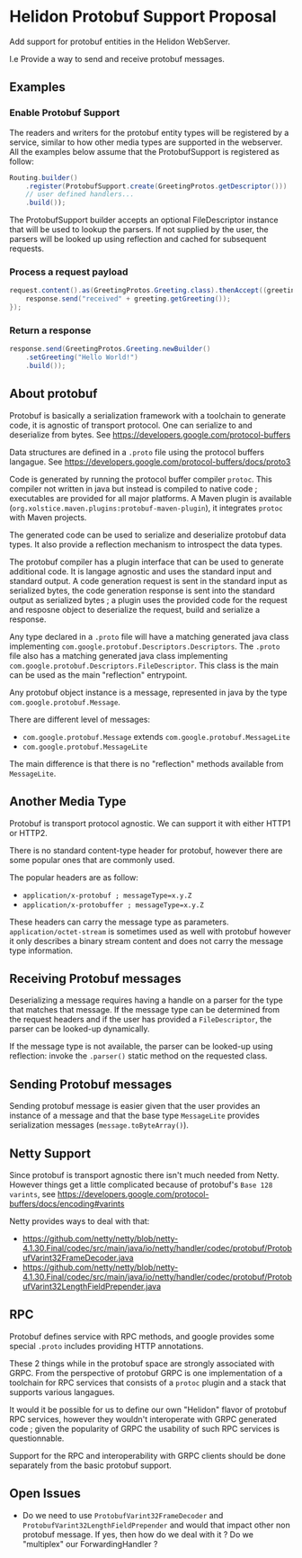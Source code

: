 # Helidon Protobuf Support Proposal

Add support for protobuf entities in the Helidon WebServer.

I.e Provide a way to send and receive protobuf messages.

## Examples

### Enable Protobuf Support

The readers and writers for the protobuf entity types will be registered by a service, similar to how other media types are supported in the webserver. All the examples below assume that the ProtobufSupport is registered as follow:

```java
Routing.builder()
    .register(ProtobufSupport.create(GreetingProtos.getDescriptor()))
    // user defined handlers...
    .build());
```

The ProtobufSupport builder accepts an optional FileDescriptor instance that will be used to lookup the parsers. If not supplied by the user, the parsers will be looked up using reflection and cached for subsequent requests.

### Process a request payload

```java
request.content().as(GreetingProtos.Greeting.class).thenAccept((greeting) -> {
    response.send("received" + greeting.getGreeting());
});
```

### Return a response

```java
response.send(GreetingProtos.Greeting.newBuilder()
    .setGreeting("Hello World!")
    .build());
```

## About protobuf

Protobuf is basically a serialization framework with a toolchain to generate code, it is agnostic of transport protocol.
One can serialize to and deserialize from bytes. See https://developers.google.com/protocol-buffers

Data structures are defined in a `.proto` file using the protocol buffers langague. See https://developers.google.com/protocol-buffers/docs/proto3

Code is generated by running the protocol buffer compiler `protoc`. This compiler not written in java but instead is compiled to native code ; executables are provided for all major platforms. A Maven plugin is available (`org.xolstice.maven.plugins:protobuf-maven-plugin`), it integrates `protoc` with Maven projects.

The generated code can be used to serialize and deserialize protobuf data types. It also provide a reflection mechanism to introspect the data types.

The protobuf compiler has a plugin interface that can be used to generate additional code. It is langage agnostic and uses the standard input and standard output. A code generation request is sent in the standard input as serialized bytes, the code generation response is sent into the standard output as serialized bytes ; a plugin uses the provided code for the request and resposne object to deserialize the request, build and serialize a response.

Any type declared in a `.proto` file will have a matching generated java class implementing `com.google.protobuf.Descriptors.Descriptors`. The `.proto` file also has a matching generated java class implementing `com.google.protobuf.Descriptors.FileDescriptor`. This class is the main can be used as the main "reflection" entrypoint.

Any protobuf object instance is a message, represented in java by the type `com.google.protobuf.Message`.

There are different level of messages:
 - `com.google.protobuf.Message` extends `com.google.protobuf.MessageLite`
 - `com.google.protobuf.MessageLite`

The main difference is that there is no "reflection" methods available from `MessageLite`.

## Another Media Type

Protobuf is transport protocol agnostic. We can support it with either HTTP1 or HTTP2.

There is no standard content-type header for protobuf, however there are some popular ones that are commonly used.

The popular headers are as follow:

- `application/x-protobuf ; messageType=x.y.Z`
- `application/x-protobuffer ; messageType=x.y.Z`

These headers can carry the message type as parameters. `application/octet-stream` is sometimes used as well with protobuf however it only describes a binary stream content and does not carry the message type information.

## Receiving Protobuf messages

Deserializing a message requires having a handle on a parser for the type that matches that message. If the message type can be determined from the request headers and if the user has provided a `FileDescriptor`, the parser can be looked-up dynamically.

If the message type is not available, the parser can be looked-up using reflection: invoke the `.parser()` static method on the requested class.

## Sending Protobuf messages

Sending protobuf message is easier given that the user provides an instance of a message and that the base type `MessageLite` provides serialization messages (`message.toByteArray()`).

## Netty Support

Since protobuf is transport agnostic there isn't much needed from Netty. However things get a little complicated because of protobuf's `Base 128 varints`, see https://developers.google.com/protocol-buffers/docs/encoding#varints

Netty provides ways to deal with that:
- https://github.com/netty/netty/blob/netty-4.1.30.Final/codec/src/main/java/io/netty/handler/codec/protobuf/ProtobufVarint32FrameDecoder.java
- https://github.com/netty/netty/blob/netty-4.1.30.Final/codec/src/main/java/io/netty/handler/codec/protobuf/ProtobufVarint32LengthFieldPrepender.java

## RPC

Protobuf defines service with RPC methods, and google provides some special `.proto` includes providing HTTP annotations.

These 2 things while in the protobuf space are strongly associated with GRPC. From the perspective of protobuf GRPC is one implementation of a toolchain for RPC services that consists of a `protoc` plugin and a stack that supports various langagues.

It would it be possible for us to define our own "Helidon" flavor of protobuf RPC services, however they wouldn't interoperate with GRPC generated code ; given the popularity of GRPC the usability of such RPC services is questionnable.

Support for the RPC and interoperability with GRPC clients should be done separately from the basic protobuf support.

## Open Issues

- Do we need to use `ProtobufVarint32FrameDecoder` and `ProtobufVarint32LengthFieldPrepender` and would that impact other non protobuf message. If yes, then how do we deal with it ? Do we "multiplex" our ForwardingHandler ?

